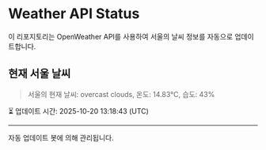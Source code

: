 
# Weather API Status

이 리포지토리는 OpenWeather API를 사용하여 서울의 날씨 정보를 자동으로 업데이트합니다.

## 현재 서울 날씨
> 서울의 현재 날씨: overcast clouds, 온도: 14.83°C, 습도: 43%

⏳ 업데이트 시간: 2025-10-20 13:18:43 (UTC)

---
자동 업데이트 봇에 의해 관리됩니다.
